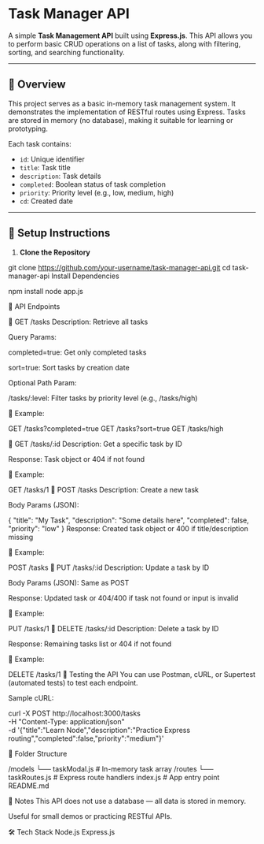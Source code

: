 # Task Manager API

A simple **Task Management API** built using **Express.js**. This API allows you to perform basic CRUD operations on a list of tasks, along with filtering, sorting, and searching functionality.

---

## 🧾 Overview

This project serves as a basic in-memory task management system. It demonstrates the implementation of RESTful routes using Express. Tasks are stored in memory (no database), making it suitable for learning or prototyping.

Each task contains:
- `id`: Unique identifier
- `title`: Task title
- `description`: Task details
- `completed`: Boolean status of task completion
- `priority`: Priority level (e.g., low, medium, high)
- `cd`: Created date

---

## 🚀 Setup Instructions

1. **Clone the Repository**

git clone https://github.com/your-username/task-manager-api.git
cd task-manager-api
Install Dependencies

npm install
node app.js

📮 API Endpoints

🔹 GET /tasks
Description: Retrieve all tasks

Query Params:

completed=true: Get only completed tasks

sort=true: Sort tasks by creation date

Optional Path Param:

/tasks/:level: Filter tasks by priority level (e.g., /tasks/high)

📘 Example:

GET /tasks?completed=true
GET /tasks?sort=true
GET /tasks/high

🔹 GET /tasks/:id
Description: Get a specific task by ID

Response: Task object or 404 if not found

📘 Example:

GET /tasks/1
🔹 POST /tasks
Description: Create a new task

Body Params (JSON):

{
  "title": "My Task",
  "description": "Some details here",
  "completed": false,
  "priority": "low"
}
Response: Created task object or 400 if title/description missing

📘 Example:


POST /tasks
🔹 PUT /tasks/:id
Description: Update a task by ID

Body Params (JSON): Same as POST

Response: Updated task or 404/400 if task not found or input is invalid

📘 Example:

PUT /tasks/1
🔹 DELETE /tasks/:id
Description: Delete a task by ID

Response: Remaining tasks list or 404 if not found

📘 Example:


DELETE /tasks/1
🧪 Testing the API
You can use Postman, cURL, or Supertest (automated tests) to test each endpoint.

Sample cURL:

curl -X POST http://localhost:3000/tasks \
-H "Content-Type: application/json" \
-d '{"title":"Learn Node","description":"Practice Express routing","completed":false,"priority":"medium"}'

📁 Folder Structure

/models
  └── taskModal.js     # In-memory task array
/routes
  └── taskRoutes.js    # Express route handlers
index.js               # App entry point
README.md

📌 Notes
This API does not use a database — all data is stored in memory.

Useful for small demos or practicing RESTful APIs.

🛠️ Tech Stack
Node.js
Express.js

